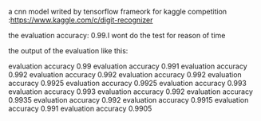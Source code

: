 a cnn model writed by tensorflow frameork for kaggle competition :https://www.kaggle.com/c/digit-recognizer

the evaluation accuracy: 0.99.I wont do the test for reason of time

the output of the evaluation like this:

evaluation accuracy 0.99
evaluation accuracy 0.991
evaluation accuracy 0.992
evaluation accuracy 0.992
evaluation accuracy 0.992
evaluation accuracy 0.9925
evaluation accuracy 0.9925
evaluation accuracy 0.993
evaluation accuracy 0.993
evaluation accuracy 0.992
evaluation accuracy 0.9935
evaluation accuracy 0.992
evaluation accuracy 0.9915
evaluation accuracy 0.991
evaluation accuracy 0.9905
